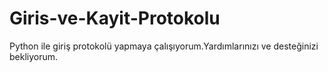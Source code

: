 # Giris-ve-Kayit-Protokolu
Python ile giriş protokolü yapmaya çalışıyorum.Yardımlarınızı ve desteğinizi bekliyorum.
